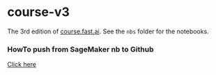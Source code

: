 # course-v3
The 3rd edition of [course.fast.ai](https://course.fast.ai). See the `nbs` folder for the notebooks.

### HowTo push from SageMaker nb to Github
[Click here](https://aws.amazon.com/blogs/machine-learning/how-to-use-common-workflows-on-amazon-sagemaker-notebook-instances/)

